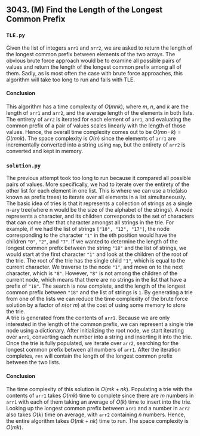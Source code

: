## 3043. (M) Find the Length of the Longest Common Prefix

### `TLE.py`
Given the list of integers `arr1` and `arr2`, we are asked to return the length of the longest common prefix between elements of the two arrays. The obvious brute force approach would be to examine all possible pairs of values and return the length of the longest common prefix among all of them. Sadly, as is most often the case with brute force approaches, this algorithm will take too long to run and fails with TLE.  

#### Conclusion
This algorithm has a time complexity of $O(mnk)$, where $m$, $n$, and $k$ are the length of `arr1` and `arr2`, and the average length of the elements in both lists. The entirety of `arr2` is iterated for each element of `arr1`, and evaluating the common prefix of a pair of values scales linearly with the length of those values. Hence, the overall time complexity comes out to be $O(mn\cdot k) = O(mnk)$. The space complexity is $O(n)$ since the elements of `arr1` are incrementally converted into a string using `map`, but the entirety of `arr2` is converted and kept in memory.  
  

### `solution.py`
The previous attempt took too long to run because it compared all possible pairs of values. More specifically, we had to iterate over the entirety of the other list for each element in one list. This is where we can use a trie(also known as prefix trees) to iterate over all elements in a list simultaneously. The basic idea of tries is that it represents a collection of strings as a single n-ary tree(where n would be the size of the alphabet of the strings). A node represents a character, and its children corresponds to the set of characters that can come after that character amongst all strings in the trie. For example, if we had the list of strings `["10", "12", "17"]`, the node corresponding to the character `"1"` in the `0`th position would have the children `"0"`, `"2"`, and `"7"`. If we wanted to determine the length of the longest common prefix between the string `"18"` and the list of strings, we would start at the first character `"1"` and look at the children of the root of the trie. The root of the trie has the single child `"1"`, which is equal to the current character. We traverse to the node `"1"`, and move on to the next character, which is `"8"`. However, `"8"` is not among the children of the current node, which means that there are no strings in the list that have a prefix of `"18"`. The search is now complete, and the length of the longest common prefix between `"18"` and the list of strings is `1`. By generating a trie from one of the lists we can reduce the time complexity of the brute force solution by a factor of $n$(or $m$) at the cost of using some memory to store the trie.  
A trie is generated from the contents of `arr1`. Because we are only interested in the length of the common prefix, we can represent a single trie node using a dictionary. After initializing the root node, we start iterating over `arr1`, converting each number into a string and inserting it into the trie. Once the trie is fully populated, we iterate over `arr2`, searching for the longest common prefix between all numbers of `arr1`. After the iteration completes, `res` will contain the length of the longest common prefix between the two lists.  

#### Conclusion
The time complexity of this solution is $O(mk+nk)$. Populating a trie with the contents of `arr1` takes $O(mk)$ time to complete since there are $m$ numbers in `arr1` with each of them taking an average of $O(k)$ time to insert into the trie. Looking up the longest common prefix between `arr1` and a number in `arr2` also takes $O(k)$ time on average, with `arr2` containing $n$ numbers. Hence, the entire algorithm takes $O(mk+nk)$ time to run. The space complexity is $O(mk)$.  
  

